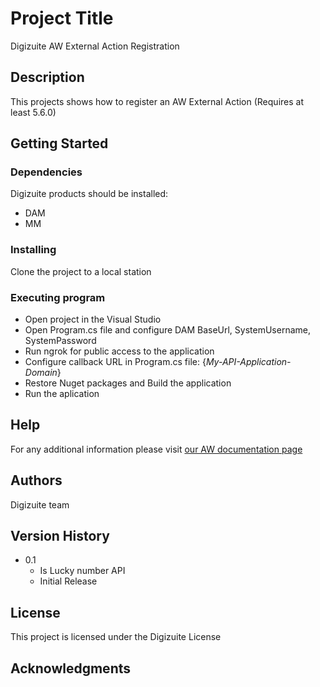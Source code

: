 ﻿# Project Title

Digizuite AW External Action Registration

## Description

This projects shows how to register an AW External Action (Requires at least 5.6.0)

## Getting Started

### Dependencies

Digizuite products should be installed:
- DAM
- MM

### Installing

Clone the project to a local station

### Executing program

* Open project in the Visual Studio
* Open Program.cs file and configure DAM BaseUrl, SystemUsername, SystemPassword
* Run ngrok for public access to the application
* Configure  callback URL in Program.cs file: {*My-API-Application-Domain*}
* Restore Nuget packages and Build the application
* Run the aplication

## Help

For any additional information please visit [our AW documentation page](https://digizuite.atlassian.net/wiki/spaces/DD/pages/3246915589/DC+5.6+API+SDK+-+Register+external+action+in+AW+webhook)

## Authors
Digizuite team

## Version History

* 0.1
	* Is Lucky number API
    * Initial Release

## License

This project is licensed under the Digizuite License

## Acknowledgments
